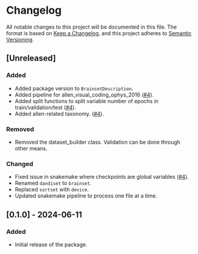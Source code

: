 # Changelog

All notable changes to this project will be documented in this file.
The format is based on [Keep a Changelog](https://keepachangelog.com/en/1.0.0/), and this project adheres to [Semantic Versioning](https://semver.org/spec/v2.0.0.html).

## [Unreleased]
### Added
- Added package version to `BrainsetDescription`.
- Added pipeline for allen_visual_coding_ophys_2016 ([#4](https://github.com/neuro-galaxy/brainsets/pull/4)).
- Added split functions to split variable number of epochs in train/validation/test ([#4](https://github.com/neuro-galaxy/brainsets/pull/4)).
- Added allen-related taxonomy. ([#4](https://github.com/neuro-galaxy/brainsets/pull/4)).

### Removed
- Removed the dataset_builder class. Validation can be done through other means.

### Changed
- Fixed issue in snakemake where checkpoints are global variables  ([#4](https://github.com/neuro-galaxy/brainsets/pull/4)).
- Renamed `dandiset` to `brainset`.
- Replaced `sortset` with `device`.
- Updated snakemake pipeline to process one file at a time.

## [0.1.0] - 2024-06-11
### Added
- Initial release of the package.